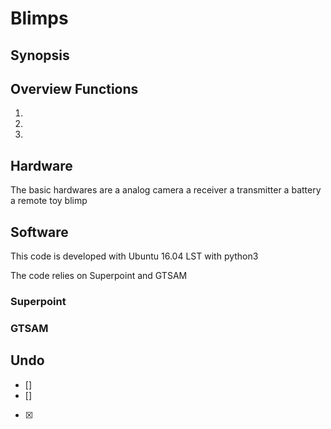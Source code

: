 # Blimps

## Synopsis

## Overview Functions
1. 
2. 
3. 

## Hardware
The basic hardwares are 
a analog camera
a receiver
a transmitter
a battery
a remote toy blimp

## Software
This code is developed with Ubuntu 16.04 LST with python3

The code relies on Superpoint and GTSAM
### Superpoint
### GTSAM

## Undo
- []
- []
- [x]

